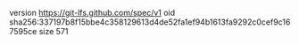 version https://git-lfs.github.com/spec/v1
oid sha256:337197b8f15bbe4c358129613d4de52fa1ef94b1613fa9292c0cef9c167595ce
size 571
